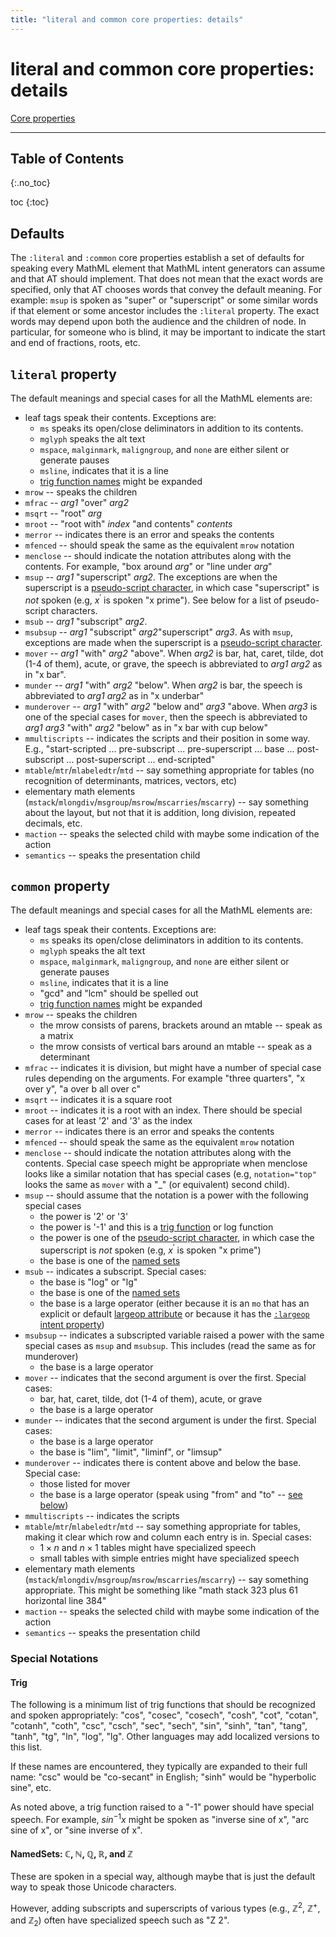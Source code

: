 ```yaml
---
title: "literal and common core properties: details"
---
```


# literal and common core properties: details

[Core properties](intent-core-properties)

------


<nav id="toc" markdown="1">

## Table of Contents
{:.no_toc}

* toc
{:toc}

</nav>

## Defaults

The `:literal` and `:common` core properties establish a set of defaults for speaking every MathML element that MathML intent generators can assume and that AT should implement. That does not mean that the exact words are specified, only that AT chooses words that convey the default meaning. For example: `msup` is spoken as "super" or "superscript" or some similar words if that element or some ancestor includes the `:literal` property. The exact words may depend upon both the audience and the children of node. In particular, for someone who is blind, it may be important to indicate the start and end of fractions, roots, etc.

## `literal` property

The default meanings and special cases for all the MathML elements are:

* leaf tags speak their contents. Exceptions are:
  * `ms` speaks its open/close deliminators in addition to its contents.
  * `mglyph` speaks the alt text
  * `mspace`, `malginmark`, `maligngroup`, and `none` are either silent or generate pauses
  * `msline`, indicates that it is a line
  * [trig function names](#trig) might be expanded
* `mrow` -- speaks the children
* `mfrac` -- _arg1_ "over" _arg2_
* `msqrt` -- "root" _arg_
* `mroot` -- "root with" _index_ "and contents" _contents_
* `merror` -- indicates there is an error and speaks the contents
* `mfenced` -- should speak the same as the equivalent `mrow` notation
* `menclose` -- should indicate the notation attributes along with the contents. For example, "box around _arg_" or "line under _arg_"
* `msup` -- _arg1_ "superscript" _arg2_. The exceptions are when the superscript is a [pseudo-script character](https://w3c.github.io/mathml/#chars_pseudo-scripts), in which case "superscript" is _not_ spoken (e.g, $x^\prime$ is spoken "x prime"). See below for a list of pseudo-script characters.
* `msub` -- _arg1_ "subscript" _arg2_.
* `msubsup` -- _arg1_ "subscript" _arg2_"superscript" _arg3_. As with `msup`, exceptions are made when the superscript is a [pseudo-script character](https://w3c.github.io/mathml/#chars_pseudo-scripts).
* `mover` -- _arg1_ "with" _arg2_ "above". When _arg2_ is bar, hat, caret, tilde, dot (1-4 of them), acute, or grave, the speech is abbreviated to _arg1_ _arg2_ as in "x bar".
* `munder` -- _arg1_ "with" _arg2_ "below". When _arg2_ is bar, the speech is abbreviated to _arg1_ _arg2_ as in "x underbar"
* `munderover` -- _arg1_ "with" _arg2_ "below and" _arg3_ "above. When _arg3_ is one of the special cases for `mover`, then the speech is abbreviated to _arg1_ _arg3_ "with" _arg2_ "below" as in "x bar with cup below"
* `mmultiscripts` --  indicates the scripts and their position in some way. E.g., "start-scripted ... pre-subscript ... pre-superscript ... base ... post-subscript ... post-superscript ...  end-scripted"
* `mtable`/`mtr`/`mlabeledtr`/`mtd` -- say something appropriate for tables (no recognition of determinants, matrices, vectors, etc)
* elementary math elements (`mstack`/`mlongdiv`/`msgroup`/`msrow`/`mscarries`/`mscarry`) -- say something about the layout, but not that it is addition, long division, repeated decimals, etc.
* `maction` -- speaks the selected child with maybe some indication of the action
* `semantics` -- speaks the presentation child

## `common` property

The default meanings and special cases for all the MathML elements are:

* leaf tags speak their contents. Exceptions are:
  * `ms` speaks its open/close deliminators in addition to its contents.
  * `mglyph` speaks the alt text
  * `mspace`, `malginmark`, `maligngroup`, and `none` are either silent or generate pauses
  * `msline`, indicates that it is a line
  * "gcd" and "lcm" should be spelled out
  * [trig function names](#trig) might be expanded
* `mrow` -- speaks the children
  * the mrow consists of parens, brackets around an mtable -- speak as a matrix
  * the mrow consists of vertical bars around an mtable -- speak as a determinant
* `mfrac` -- indicates it is division, but might have a number of special case rules depending on the arguments. For example "three quarters", "x over y", "a over b all over c"
* `msqrt` -- indicates it is a square root
* `mroot` -- indicates it is a root with an index. There should be special cases for at least '2' and '3' as the index
* `merror` -- indicates there is an error and speaks the contents
* `mfenced` -- should speak the same as the equivalent `mrow` notation
* `menclose` -- should indicate the notation attributes along with the contents. Special case speech might be appropriate when menclose looks like a similar notation that has special cases (e.g, `notation="top"` looks the same as `mover` with a "_" (or equivalent) second child).
* `msup` -- should assume that the notation is a power with the following special cases
  * the power is '2' or '3'
  * the power is '-1' and this is a [trig function](#trig) or log function
  * the power is one of the [pseudo-script character](https://w3c.github.io/mathml/#chars_pseudo-scripts), in which case the superscript is _not_ spoken (e.g, $x^\prime$ is spoken "x prime")
  * the base is one of the [named sets](#namedsets-ℂ-ℕ-ℚ-ℝ-and-ℤ)
* `msub` -- indicates a subscript. Special cases:
  * the base is "log" or "lg"
  * the base is one of the [named sets](#namedsets-ℂ-ℕ-ℚ-ℝ-and-ℤ)
  * the base is a large operator (either because it is an `mo` that has an explicit or default [largeop attribute](https://w3c.github.io/mathml/#presm_mo_dict_attrs) or because it has the [`:largeop` intent property](https://w3c.github.io/mathml-docs/intent-core-properties/#prop-largeop))
* `msubsup` -- indicates a subscripted variable raised a power with the same special cases as `msup` and `msubsup`. This includes (read the same as for munderover) 
  * the base is a large operator
* `mover` -- indicates that the second argument is over the first.
Special cases:
  * bar, hat, caret, tilde, dot (1-4 of them), acute, or grave
  * the base is a large operator
* `munder` -- indicates that the second argument is under the first. Special cases:
  * the base is a large operator
  * the base is "lim",  "limit", "liminf", or "limsup"
* `munderover` -- indicates there is content above and below the base. Special case:
  * those listed for mover
  * the base is a large operator (speak using "from" and "to" -- [see below](#large-operators))
* `mmultiscripts` --  indicates the scripts
* `mtable`/`mtr`/`mlabeledtr`/`mtd` -- say something appropriate for tables, making it clear which row and column each entry is in. Special cases:
  * $1 \times n$ and $n \times 1$  tables might have specialized speech
  * small tables with simple entries might have specialized speech
* elementary math elements (`mstack`/`mlongdiv`/`msgroup`/`msrow`/`mscarries`/`mscarry`) -- say something appropriate. This might be something like "math stack 323 plus 61 horizontal line 384"
* `maction` -- speaks the selected child with maybe some indication of the action
* `semantics` -- speaks the presentation child

### Special Notations

#### Trig

The following is a minimum list of trig functions that should be recognized and spoken appropriately:
"cos", "cosec", "cosech", "cosh", "cot", "cotan", "cotanh", "coth", "csc", "csch",
"sec", "sech", "sin", "sinh", "tan", "tang", "tanh", "tg", "ln", "log", "lg".
Other languages may add localized versions to this list.

If these names are encountered, they typically are expanded to their full name: "csc" would be "co-secant" in English; "sinh" would be "hyperbolic sine", etc.

As noted above, a trig function raised to a "-1" power should have special speech. For example, $sin^{-1} x$ might be spoken as "inverse sine of x", "arc sine of x", or "sine inverse of x".

#### NamedSets: ℂ, ℕ, ℚ, ℝ, and ℤ  

These are spoken in a special way, although maybe that is just the default way to speak those Unicode characters.

However, adding subscripts and superscripts of various types (e.g., $\mathbb {Z}^2$,  $\mathbb {Z}^+$, and $\mathbb {Z}_2$) often have specialized speech such as "Z 2".
